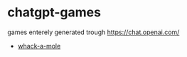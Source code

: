 # chatgpt-games
games enterely generated trough https://chat.openai.com/

- [whack-a-mole](https://domi7777.github.io/chatgpt-games/whack-a-mole.html)
